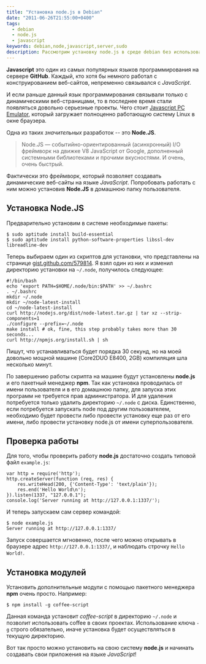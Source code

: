 ```yaml
---
title: "Установка node.js в Debian"
date: "2011-06-26T21:55:00+0400"
tags:
  - debian
  - node.js
  - javascript
keywords: debian,node,javascript,server,sudo
description: Рассмотрим установку node.js в среде debian без использования sudo.
---
```

**Javascript** это один из самых популярных языков программирования на сервере **GitHub**. Каждый, кто хотя бы немного работал с конструированием веб-сайтов, непременно связывался с *JavaScript*.

И если раньше данный язык программирования связывали только с динамическими веб-страницами, то в последнее время стали появляться довольно серьезные проекты. Чего стоит [Javascript PC Emulator][1], который загружает полноценно работающую систему Linux в окне браузера.

Одна из таких *значительных* разработок -- это **Node.JS**.

> Node.JS — событийно-ориентированный (асинхронный) I/O фреймворк на движке V8 JavaScript от Google, дополненный системными библиотеками и прочими вкусностями. И очень, очень быстрый.

Фактически это фреймворк, который позволяет создавать динамические веб-сайты на языке *JavaScript*. Попробовать работать с ним можно установив **Node.JS** в домашнюю папку пользователя.

## Установка Node.JS

Предварительно установим в системе необходимые пакеты:

    $ sudo aptitude install build-essential
    $ sudo aptitude install python-software-properties libssl-dev libreadline-dev

Теперь выбираем один из скриптов для установки, что представлены на странице [gist.github.com/579814][2]. Я взял один из них и изменил директорию установки на `~/.node`, получилось следующее:

    #!/bin/bash
    echo 'export PATH=$HOME/.node/bin:$PATH' >> ~/.bashrc
    . ~/.bashrc
    mkdir ~/.node
    mkdir ~/node-latest-install
    cd ~/node-latest-install
    curl http://nodejs.org/dist/node-latest.tar.gz | tar xz --strip-components=1
    ./configure --prefix=~/.node
    make install # ok, fine, this step probably takes more than 30 seconds...
    curl http://npmjs.org/install.sh | sh

Пишут, что устанавливаться будет порядка 30 секунд, но на моей довольно мощной машине (Core2DUO E8400, 2GB) компиляция шла несколько минут.

По завершению работы скрипта на машине будут установлены **node.js** и его пакетный менеджер **npm**. Так как установка проводилась от имени пользователя и в его домашнюю папку, для запуска этих программ не требуется прав администратора. И для удаления потребуется только удалить директорию `~/.node` с диска. Единственно, если потребуется запускать node под другим пользователем, необходимо будет провести либо провести установку еще раз от его имени, либо провести установку node.js от имени суперпользователя.

## Проверка работы

Для того, чтобы проверить работу **node.js** достаточно создать типовой файл `example.js`:

    var http = require('http');
    http.createServer(function (req, res) {
        res.writeHead(200, {'Content-Type': 'text/plain'});
        res.end('Hello World\n');
    }).listen(1337, "127.0.0.1");
    console.log('Server running at http://127.0.0.1:1337/');

И теперь запускаем сам сервер командой:

    $ node example.js
    Server running at http://127.0.0.1:1337/

Запуск совершается мгновенно, после чего можно открывать в браузере адрес `http://127.0.0.1:1337/`, и наблюдать строчку `Hello World!`.

## Установка модулей

Установить дополнительные модули с помощью пакетного менеджера **npm** очень просто. Например:

    $ npm install -g coffee-script

Данная команда установит *coffee-script* в директорию `~/.node` и позволит использовать coffee в своих проектах. Использование ключа `-g` строго обязательно, иначе установка будет осуществляться в текущую директорию.

Вот так просто можно установить на свою систему **node.js** и начинать создавать свои приложения на языке *JavaScript*!

[1]: http://bellard.org/jslinux/ "Javascript PC Emulator"
[2]: https://gist.github.com/579814 "Scripts for install node.js"
